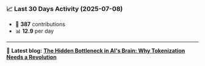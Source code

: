 <!--START_STATS-->
### 📈 Last 30 Days Activity (2025-07-08)  
- 🧮 **387** contributions  
- 📊 **12.9** per day
---
📝 **Latest blog:** [**The Hidden Bottleneck in AI's Brain: Why Tokenization Needs a Revolution**](https://andriak.com/blog/tokenization-revolution)
<!--END_STATS-->
